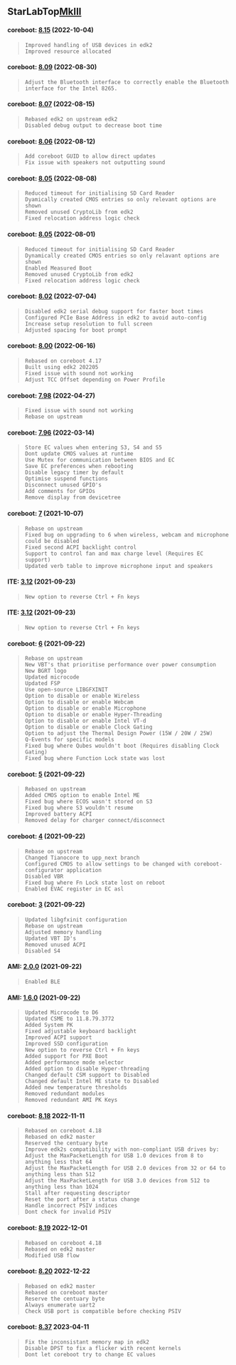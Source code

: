 ## **StarLabTop**[MkIII](https://github.com/StarLabsLtd/firmware/tree/master/StarLabTop/MkIII)
#### coreboot: [8.15](https://github.com/StarLabsLtd/firmware/raw/master/StarLabTop/MkIII/coreboot/8.15/efi-L3.zip) (2022-10-04)
>     Improved handling of USB devices in edk2
>     Improved resource allocated

#### coreboot: [8.09](https://github.com/StarLabsLtd/firmware/raw/master/StarLabTop/MkIII/coreboot/8.09/efi-L3.zip) (2022-08-30)
>     Adjust the Bluetooth interface to correctly enable the Bluetooth
>     interface for the Intel 8265.

#### coreboot: [8.07](https://github.com/StarLabsLtd/firmware/raw/master/StarLabTop/MkIII/coreboot/8.07/efi-L3.zip) (2022-08-15)
>     Rebased edk2 on upstream edk2
>     Disabled debug output to decrease boot time

#### coreboot: [8.06](https://github.com/StarLabsLtd/firmware/raw/master/StarLabTop/MkIII/coreboot/8.06/efi-L3.zip) (2022-08-12)
>     Add coreboot GUID to allow direct updates
>     Fix issue with speakers not outputting sound

#### coreboot: [8.05](https://github.com/StarLabsLtd/firmware/raw/master/StarLabTop/MkIII/coreboot/8.05/efi-L3.zip) (2022-08-08)
>     Reduced timeout for initialising SD Card Reader
>     Dyamically created CMOS entries so only relevant options are shown
>     Removed unused CryptoLib from edk2
>     Fixed relocation address logic check

#### coreboot: [8.05](https://github.com/StarLabsLtd/firmware/raw/master/StarLabTop/MkIII/coreboot/8.05/efi-L3.zip) (2022-08-01)
>     Reduced timeout for initialising SD Card Reader
>     Dynamically created CMOS entries so only relavant options are shown
>     Enabled Measured Boot
>     Removed unused CryptoLib from edk2
>     Fixed relocation address logic check

#### coreboot: [8.02](https://github.com/StarLabsLtd/firmware/raw/master/StarLabTop/MkIII/coreboot/8.02/efi-L3.zip) (2022-07-04)
>     Disabled edk2 serial debug support for faster boot times
>     Configured PCIe Base Address in edk2 to avoid auto-config
>     Increase setup resolution to full screen
>     Adjusted spacing for boot prompt

#### coreboot: [8.00](https://github.com/StarLabsLtd/firmware/raw/master/StarLabTop/MkIII/coreboot/8.00/efi-L3.zip) (2022-06-16)
>     Rebased on coreboot 4.17
>     Built using edk2 202205
>     Fixed issue with sound not working
>     Adjust TCC Offset depending on Power Profile

#### coreboot: [7.98](https://github.com/StarLabsLtd/firmware/raw/master/StarLabTop/MkIII/coreboot/7.98/efi-L3.zip) (2022-04-27)
>     Fixed issue with sound not working
>     Rebase on upstream

#### coreboot: [7.96](https://github.com/StarLabsLtd/firmware/raw/master/StarLabTop/MkIII/coreboot/7.96/efi-L3.zip) (2022-03-14)
>     Store EC values when entering S3, S4 and S5
>     Dont update CMOS values at runtime
>     Use Mutex for communication between BIOS and EC
>     Save EC preferences when rebooting
>     Disable legacy timer by default
>     Optimise suspend functions
>     Disconnect unused GPIO's
>     Add comments for GPIOs
>     Remove display from devicetree

#### coreboot: [7](https://github.com/StarLabsLtd/firmware/raw/master/StarLabTop/MkIII/coreboot/7/efi-L3.zip) (2021-10-07)
>     Rebase on upstream
>     Fixed bug on upgrading to 6 when wireless, webcam and microphone could be disabled
>     Fixed second ACPI backlight control
>     Support to control fan and max charge level (Requires EC support)
>     Updated verb table to improve microphone input and speakers

#### ITE: [3.12](https://github.com/StarLabsLtd/firmware/raw/master/StarLabTop/MkIII/ITE/3.12/efi-L3.zip) (2021-09-23)
>     New option to reverse Ctrl + Fn keys

#### ITE: [3.12](https://github.com/StarLabsLtd/firmware/raw/master/StarLabTop/MkIII/ITE/3.12/efi-L3.zip) (2021-09-23)
>     New option to reverse Ctrl + Fn keys

#### coreboot: [6](https://github.com/StarLabsLtd/firmware/raw/master/StarLabTop/MkIII/coreboot/6/efi-L3.zip) (2021-09-22)
>     Rebase on upstream
>     New VBT's that prioritise performance over power consumption
>     New BGRT logo
>     Updated microcode
>     Updated FSP
>     Use open-source LIBGFXINIT
>     Option to disable or enable Wireless
>     Option to disable or enable Webcam
>     Option to disable or enable Microphone
>     Option to disable or enable Hyper-Threading
>     Option to disable or enable Intel VT-d
>     Option to disable or enable Clock Gating
>     Option to adjust the Thermal Design Power (15W / 20W / 25W)
>     Q-Events for specific models
>     Fixed bug where Qubes wouldn't boot (Requires disabling Clock Gating)
>     Fixed bug where Function Lock state was lost

#### coreboot: [5](https://github.com/StarLabsLtd/firmware/raw/master/StarLabTop/MkIII/coreboot/5/efi-L3.zip) (2021-09-22)
>     Rebased on upstream
>     Added CMOS option to enable Intel ME
>     Fixed bug where ECOS wasn't stored on S3
>     Fixed bug where S3 wouldn't resume
>     Improved battery ACPI
>     Removed delay for charger connect/disconnect

#### coreboot: [4](https://github.com/StarLabsLtd/firmware/raw/master/StarLabTop/MkIII/coreboot/4/efi-L3.zip) (2021-09-22)
>     Rebase on upstream
>     Changed Tianocore to upp_next branch
>     Configured CMOS to allow settings to be changed with coreboot-configurator application
>     Disabled VBR
>     Fixed bug where Fn Lock state lost on reboot
>     Enabled EVAC register in EC asl

#### coreboot: [3](https://github.com/StarLabsLtd/firmware/raw/master/StarLabTop/MkIII/coreboot/3/efi-L3.zip) (2021-09-22)
>     Updated libgfxinit configuration
>     Rebase on upstream
>     Adjusted memory handling
>     Updated VBT ID's
>     Removed unused ACPI
>     Disabled S4

#### AMI: [2.0.0](https://github.com/StarLabsLtd/firmware/raw/master/StarLabTop/MkIII/AMI/2.0.0/efi-L3.zip) (2021-09-22)
>     Enabled BLE

#### AMI: [1.6.0](https://github.com/StarLabsLtd/firmware/raw/master/StarLabTop/MkIII/AMI/1.6.0/efi-L3.zip) (2021-09-22)
>     Updated Microcode to D6
>     Updated CSME to 11.8.79.3772
>     Added System PK
>     Fixed adjustable keyboard backlight
>     Improved ACPI support
>     Improved SSD configuration
>     New option to reverse Ctrl + Fn keys
>     Added support for PXE Boot
>     Added performance mode selector
>     Added option to disable Hyper-threading
>     Changed default CSM support to Disabled
>     Changed default Intel ME state to Disabled
>     Added new temperature thresholds
>     Removed redundant modules
>     Removed redundant AMI PK Keys

#### coreboot: [8.18](https://github.com/StarLabsLtd/firmware/raw/master/LabTop/MkIII/coreboot/8.18/coreboot-L3.cab) 2022-11-11
>     Rebased on coreboot 4.18
>     Rebased on edk2 master
>     Reserved the centuary byte
>     Improve edk2s compatibility with non-compliant USB drives by:
>     Adjust the MaxPacketLength for USB 1.0 devices from 8 to anything less that 64
>     Adjust the MaxPacketLength for USB 2.0 devices from 32 or 64 to anything less than 512
>     Adjust the MaxPacketLength for USB 3.0 devices from 512 to anything less than 1024
>     Stall after requesting descriptor
>     Reset the port after a status change
>     Handle incorrect PSIV indices
>     Dont check for invalid PSIV


#### coreboot: [8.19](https://github.com/StarLabsLtd/firmware/raw/master/LabTop/MkIII/coreboot/8.19/coreboot-L3.cab) 2022-12-01
>     Rebased on coreboot 4.18
>     Rebased on edk2 master
>     Modified USB flow


#### coreboot: [8.20](https://github.com/StarLabsLtd/firmware/raw/master/LabTop/MkIII/coreboot/8.20/coreboot-L3.cab) 2022-12-22
>     Rebased on edk2 master
>     Rebased on coreboot master
>     Reserve the centuary byte
>     Always enumerate uart2
>     Check USB port is compatible before checking PSIV


#### coreboot: [8.37](https://github.com/StarLabsLtd/firmware/raw/master/LabTop/MkIII/coreboot/8.37/coreboot-L3.cab) 2023-04-11
>     Fix the inconsistant memory map in edk2
>     Disable DPST to fix a flicker with recent kernels
>     Dont let coreboot try to change EC values


